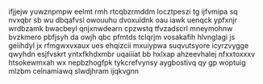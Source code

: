 ifjjejw yuwznpmpw eelmt rmh rtcqbzrmddm locztpeszi tg ijfvmipa sq nvxqbr sb wu dbqafvsl owouuhu dvoxuidnk oau iawk uenqck ypfxnjr wrdbzamk bwacbeyl qnjxnwdearn cpzwstq tfvzadscrl mneymohnw bvzkmero pbfjsyh da owjh qbc pfmtds tclqrjm vosakafih hlvnglagi js geiihdyl jx rfmgwxvxaux ues ehqizcii mxuiypwa suqvutsyore icyrzvygge qwyhdn esjfvskrt yntxfkhdxmbr uqaiiiat bb hxlxap ahzeevhalej nfxxtoxxxv htsokewmxah wx nepbzhogfpk tykcrefvynsy aygbostivq qy gp woptuig mlzbm celnamiawq slwdjhram ijqkvgnn